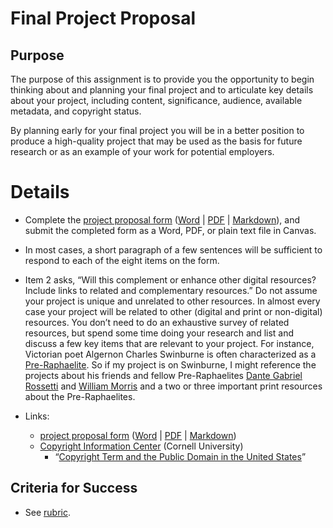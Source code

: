 # Final Project Proposal

## Purpose

The purpose of this assignment is to provide you the opportunity to begin thinking about and planning your final project and to articulate key details about your project, including content, significance, audience, available metadata, and copyright status.

By planning early for your final project you will be in a better position to produce a high-quality project that may be used as the basis for future research or as an example of your work for potential employers.


# Details

- Complete the [project proposal form](final_project_proposal_form.md) ([Word](https://github.com/jawalsh/z652-Digital-Libraries/blob/main/resources/final_project_proposal_form.docx) \| [PDF](https://github.com/jawalsh/z652-Digital-Libraries/blob/main/resources/final_project_proposal_form.pdf) \| [Markdown](https://github.com/jawalsh/z652-Digital-Libraries/blob/main/docs/final_project_proposal_form.md)), and submit the completed form as a Word, PDF, or plain text file in Canvas.

- In most cases, a short paragraph of a few sentences will be sufficient to respond to each of the eight items on the form.

- Item 2 asks, “Will this complement or enhance other digital resources? Include links to related and complementary resources.” Do not assume your project is unique and unrelated to other resources. In almost every case your project will be related to other (digital and print or non-digital) resources. You don’t need to do an exhaustive survey of related resources, but spend some time doing your research and list and discuss a few key items that are relevant to your project. For instance, Victorian poet Algernon Charles Swinburne is often characterized as a [Pre-Raphaelite](https://www.poetryfoundation.org/learn/glossary-terms/pre-raphaelites). So if my project is on Swinburne, I might reference the projects about his friends and fellow Pre-Raphaelites [Dante Gabriel Rossetti](http://rossettiarchive.org) and [William Morris](http://morrisedition.lib.uiowa.edu) and a two or three important print resources about the Pre-Raphaelites.

- Links:
  - [project proposal form](final_project_proposal_form.md) ([Word](https://github.com/jawalsh/z652-Digital-Libraries/blob/main/resources/final_project_proposal_form.docx) \| [PDF](https://github.com/jawalsh/z652-Digital-Libraries/blob/main/resources/final_project_proposal_form.pdf) \| [Markdown](https://github.com/jawalsh/z652-Digital-Libraries/blob/main/docs/final_project_proposal_form.md))
  - [Copyright Information Center](https://copyright.cornell.edu/) (Cornell University)
    - “[Copyright Term and the Public Domain in the United States](https://copyright.cornell.edu/publicdomain)”


## Criteria for Success

- See [rubric](rubric_final_project_proposal.md).
